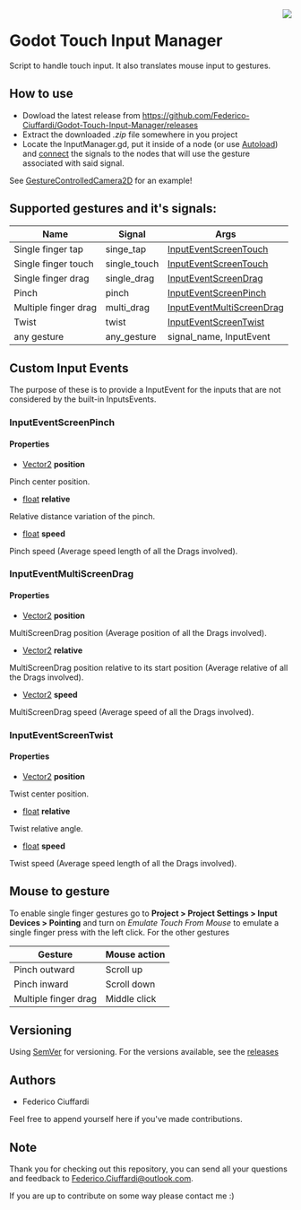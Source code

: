 <img src="https://i.imgur.com/HxwBAK2.png" align="right" />

# Godot Touch Input Manager
 Script to handle touch input. It also translates mouse input to gestures.

## How to use
* Dowload the latest release from https://github.com/Federico-Ciuffardi/Godot-Touch-Input-Manager/releases
* Extract the downloaded *.zip* file somewhere in you project
* Locate the InputManager.gd, put it inside of a node (or use [Autoload](https://docs.godotengine.org/en/3.1/getting_started/step_by_step/singletons_autoload.html)) and [connect](https://docs.godotengine.org/en/3.1/getting_started/step_by_step/signals.html) the signals to the nodes that will use the gesture associated with said signal.

See [GestureControlledCamera2D](https://github.com/Federico-Ciuffardi/GestureControlledCamera2D) for an example!
## Supported gestures and it's signals:
| Name                      | Signal       | Args                                                   |
|---------------------------|--------------|--------------------------------------------------------|
| Single finger tap         | singe_tap    |  [InputEventScreenTouch](https://docs.godotengine.org/en/3.1/classes/class_inputeventscreentouch.html)                      |
| Single finger touch       | single_touch | [InputEventScreenTouch](https://docs.godotengine.org/en/3.1/classes/class_inputeventscreentouch.html)                      |
| Single finger drag        | single_drag  | [InputEventScreenDrag](https://docs.godotengine.org/en/3.1/classes/class_inputeventscreendrag.html)                       |
| Pinch                     | pinch        | [InputEventScreenPinch](#inputeventscreenpinch)        |
| Multiple finger drag      | multi_drag   | [InputEventMultiScreenDrag](#inputeventmultiscreendrag)|
| Twist                     | twist        | [InputEventScreenTwist](#inputeventscreentwist)        |
| any gesture               | any_gesture  | signal_name, InputEvent                                | 

## Custom Input Events
The purpose of these is to provide a InputEvent for the inputs that are not considered by the built-in InputsEvents.

### InputEventScreenPinch

#### Properties

* [Vector2](https://docs.godotengine.org/en/3.1/classes/class_vector2.html#class-vector2) **position**

Pinch center position.

* [float](https://docs.godotengine.org/en/3.1/classes/class_float.html) **relative**

Relative distance variation of the pinch. 

* [float](https://docs.godotengine.org/en/3.1/classes/class_float.html) **speed**

Pinch speed (Average speed length of all the Drags involved).


### InputEventMultiScreenDrag

#### Properties

* [Vector2](https://docs.godotengine.org/en/3.1/classes/class_vector2.html#class-vector2) **position**

MultiScreenDrag position (Average position of all the Drags involved).

* [Vector2](https://docs.godotengine.org/en/3.1/classes/class_vector2.html#class-vector2) **relative**

MultiScreenDrag position relative to its start position (Average relative of all the Drags involved).

* [Vector2](https://docs.godotengine.org/en/3.1/classes/class_vector2.html#class-vector2) **speed**

MultiScreenDrag speed (Average speed of all the Drags involved).

### InputEventScreenTwist

#### Properties

* [Vector2](https://docs.godotengine.org/en/3.1/classes/class_vector2.html#class-vector2) **position**

Twist center position.

* [float](https://docs.godotengine.org/en/3.1/classes/class_float.html) **relative**

Twist relative angle.

* [float](https://docs.godotengine.org/en/3.1/classes/class_float.html) **speed**

Twist speed (Average speed length of all the Drags involved).

## Mouse to gesture
To enable single finger gestures go to **Project > Project Settings > Input Devices > Pointing** and turn on *Emulate Touch From Mouse* to emulate a single finger press with the left click. For the other gestures 

| Gesture                   | Mouse action                                      |
|---------------------------|---------------------------------------------------|
| Pinch outward             | Scroll up                                         |
| Pinch inward              | Scroll down                                       |
| Multiple finger drag      | Middle click                                      |

## Versioning
Using [SemVer](http://semver.org/) for versioning. For the versions available, see the [releases](https://github.com/Federico-Ciuffardi/IOSU/releases) 

## Authors
* Federico Ciuffardi

Feel free to append yourself here if you've made contributions.

## Note
Thank you for checking out this repository, you can send all your questions and feedback to Federico.Ciuffardi@outlook.com.

If you are up to contribute on some way please contact me :)

